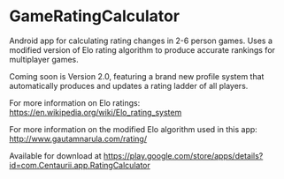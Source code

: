 GameRatingCalculator
====================

Android app for calculating rating changes in 2-6 person games. Uses a modified version of Elo rating algorithm to produce accurate rankings for multiplayer games.

Coming soon is Version 2.0, featuring a brand new profile system that automatically produces and updates a rating ladder of all players. 

For more information on Elo ratings: https://en.wikipedia.org/wiki/Elo_rating_system

For more information on the modified Elo algorithm used in this app: http://www.gautamnarula.com/rating/

Available for download at https://play.google.com/store/apps/details?id=com.Centaurii.app.RatingCalculator


